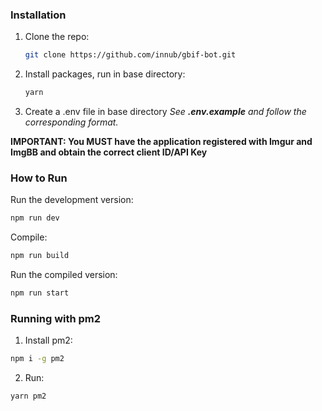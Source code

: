 ### Installation

1. Clone the repo:
   ```sh
   git clone https://github.com/innub/gbif-bot.git
   ```
2. Install packages, run in base directory:
   ```sh
   yarn
   ```
3. Create a .env file in base directory
   _See **.env.example** and follow the corresponding format._

**IMPORTANT: You MUST have the application registered with Imgur and ImgBB and obtain the correct client ID/API Key**

### How to Run

Run the development version:

```sh
npm run dev
```

Compile:

```sh
npm run build
```

Run the compiled version:

```sh
npm run start
```

### Running with pm2

1. Install pm2:

```sh
npm i -g pm2
```

2. Run:

```sh
yarn pm2
```
